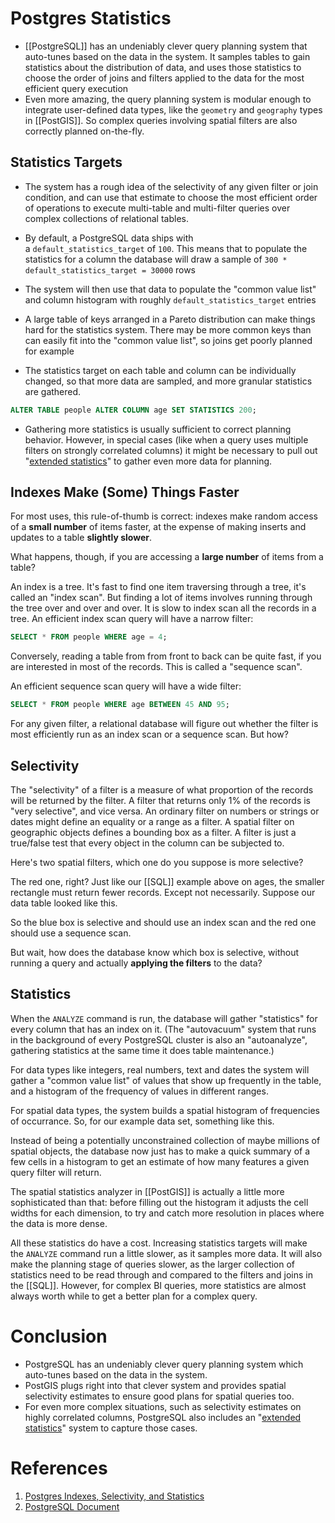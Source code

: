 ---
---
# Postgres Statistics
- [[PostgreSQL]] has an undeniably clever query planning system that auto-tunes based on the data in the system. It samples tables to gain statistics about the distribution of data, and uses those statistics to choose the order of joins and filters applied to the data for the most efficient query execution
- Even more amazing, the query planning system is modular enough to integrate user-defined data types, like the `geometry` and `geography` types in [[PostGIS]]. So complex queries involving spatial filters are also correctly planned on-the-fly.

## Statistics Targets
- The system has a rough idea of the selectivity of any given filter or join condition, and can use that estimate to choose the most efficient order of operations to execute multi-table and multi-filter queries over complex collections of relational tables.
- By default, a PostgreSQL data ships with a `default_statistics_target` of `100`. This means that to populate the statistics for a column the database will draw a sample of `300 * default_statistics_target = 30000` rows
- The system will then use that data to populate the "common value list" and column histogram with roughly `default_statistics_target` entries
- A large table of keys arranged in a Pareto distribution can make things hard for the statistics system. There may be more common keys than can easily fit into the "common value list", so joins get poorly planned for example

- The statistics target on each table and column can be individually changed, so that more data are sampled, and more granular statistics are gathered.
```sql
ALTER TABLE people ALTER COLUMN age SET STATISTICS 200;
```
- Gathering more statistics is usually sufficient to correct planning behavior. However, in special cases (like when a query uses multiple filters on strongly correlated columns) it might be necessary to pull out "[extended statistics](https://www.postgresql.org/docs/current/sql-createstatistics.html)" to gather even more data for planning.

## Indexes Make (Some) Things Faster


For most uses, this rule-of-thumb is correct: indexes make random access of a **small number** of items faster, at the expense of making inserts and updates to a table **slightly slower**.

What happens, though, if you are accessing a **large number** of items from a table?

An index is a tree. It's fast to find one item traversing through a tree, it's called an "index scan". But finding a lot of items involves running through the tree over and over and over. It is slow to index scan all the records in a tree.
An efficient index scan query will have a narrow filter:

```sql
SELECT * FROM people WHERE age = 4;
```

Conversely, reading a table from from front to back can be quite fast, if you are interested in most of the records. This is called a "sequence scan".

An efficient sequence scan query will have a wide filter:

```sql
SELECT * FROM people WHERE age BETWEEN 45 AND 95;
```

For any given filter, a relational database will figure out whether the filter is most efficiently run as an index scan or a sequence scan. But how?

## Selectivity

The "selectivity" of a filter is a measure of what proportion of the records will be returned by the filter. A filter that returns only 1% of the records is "very selective", and vice versa.
An ordinary filter on numbers or strings or dates might define an equality or a range as a filter. A spatial filter on geographic objects defines a bounding box as a filter. A filter is just a true/false test that every object in the column can be subjected to.

Here's two spatial filters, which one do you suppose is more selective?

The red one, right? Just like our [[SQL]] example above on ages, the smaller rectangle must return fewer records. Except not necessarily. Suppose our data table looked like this.

So the blue box is selective and should use an index scan and the red one should use a sequence scan.

But wait, how does the database know which box is selective, without running a query and actually **applying the filters** to the data?

## Statistics

When the `ANALYZE` command is run, the database will gather "statistics" for every column that has an index on it. (The "autovacuum" system that runs in the background of every PostgreSQL cluster is also an "autoanalyze", gathering statistics at the same time it does table maintenance.)

For data types like integers, real numbers, text and dates the system will gather a "common value list" of values that show up frequently in the table, and a histogram of the frequency of values in different ranges.

For spatial data types, the system builds a spatial histogram of frequencies of occurrance. So, for our example data set, something like this.

Instead of being a potentially unconstrained collection of maybe millions of spatial objects, the database now just has to make a quick summary of a few cells in a histogram to get an estimate of how many features a given query filter will return.

The spatial statistics analyzer in [[PostGIS]] is actually a little more sophisticated than that: before filling out the histogram it adjusts the cell widths for each dimension, to try and catch more resolution in places where the data is more dense.

All these statistics do have a cost. Increasing statistics targets will make the `ANALYZE` command run a little slower, as it samples more data. It will also make the planning stage of queries slower, as the larger collection of statistics need to be read through and compared to the filters and joins in the [[SQL]]. However, for complex BI queries, more statistics are almost always worth while to get a better plan for a complex query.

# Conclusion
-   PostgreSQL has an undeniably clever query planning system which auto-tunes based on the data in the system.
-   PostGIS plugs right into that clever system and provides spatial selectivity estimates to ensure good plans for spatial queries too.
-   For even more complex situations, such as selectivity estimates on highly correlated columns, PostgreSQL also includes an "[extended statistics](https://www.postgresql.org/docs/current/sql-createstatistics.html)" system to capture those cases.

# References
1. [Postgres Indexes, Selectivity, and Statistics](https://www.crunchydata.com/blog/indexes-selectivity-and-statistics)
2. [PostgreSQL Document](https://www.postgresql.org/docs/current/sql-createstatistics.html)
